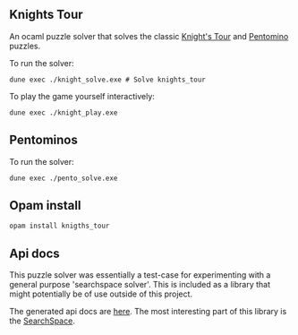 Knights Tour
------------

An ocaml puzzle solver that solves the classic [Knight's Tour](https://en.wikipedia.org/wiki/Knight%27s_tour) and [Pentomino](https://en.wikipedia.org/wiki/Pentomino) puzzles.

To run the solver:

```
dune exec ./knight_solve.exe # Solve knights_tour
```

To play the game yourself interactively:

```
dune exec ./knight_play.exe
```

## Pentominos

To run the solver:

```
dune exec ./pento_solve.exe
```

## Opam install

```
opam install knigths_tour
```

## Api docs

This puzzle solver was essentially a test-case for experimenting with
a general purpose 'searchspace solver'. This is included as a library
that might potentially be of use outside of this project.

The generated api docs are [here](https://kdvolder.github.io/knights_tour/knights_tour/index.html). 
The most interesting part of this library is the [SearchSpace](https://kdvolder.github.io/knights_tour/knights_tour/Searchspace/index.html). 
